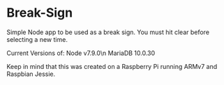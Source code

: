 # Break-Sign
Simple Node app to be used as a break sign. You must hit clear before selecting a new time.

Current Versions of:
  Node v7.9.0\n
  MariaDB 10.0.30

Keep in mind that this was created on a Raspberry Pi running ARMv7 and Raspbian Jessie.
